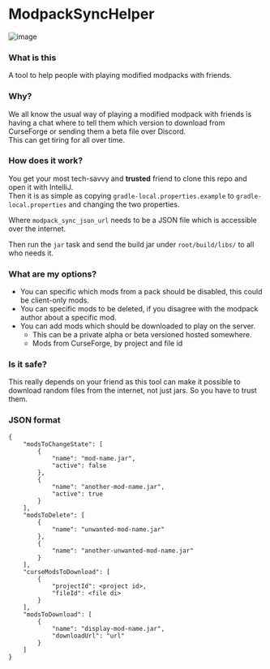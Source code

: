 # ModpackSyncHelper
![image](https://user-images.githubusercontent.com/7978180/129472644-d1ce64fa-2cd2-4996-a5e1-1d489a7b8093.png)

### What is this
A tool to help people with playing modified modpacks with friends.  

### Why?
We all know the usual way of playing a modified modpack with friends 
is having a chat where to tell them which version to download from CurseForge or sending them a beta file over Discord.   
This can get tiring for all over time.

### How does it work?
You get your most tech-savvy and **trusted** friend to clone this repo and open it with IntelliJ.   
Then it is as simple as copying `gradle-local.properties.example` to `gradle-local.properties`
and changing the two properties.

Where `modpack_sync_json_url` needs to be a JSON file which is accessible over the internet.

Then run the `jar` task and send the build jar under `root/build/libs/` to all who needs it.

### What are my options?
- You can specific which mods from a pack should be disabled, this could be client-only mods.
- You can specific mods to be deleted, if you disagree with the modpack author about a specific mod.
- You can add mods which should be downloaded to play on the server.
    - This can be a private alpha or beta versioned hosted somewhere.
    - Mods from CurseForge, by project and file id

### Is it safe?
This really depends on your friend as this tool can make it possible to download random files from the internet, not just jars.
So you have to trust them.

### JSON format

```
{
    "modsToChangeState": [
        {
            "name": "mod-name.jar",
            "active": false
        },
        {
            "name": "another-mod-name.jar",
            "active": true
        }
    ],
    "modsToDelete": [
        {
            "name": "unwanted-mod-name.jar"
        },
        {
            "name": "another-unwanted-mod-name.jar"
        }
    ],
    "curseModsToDownload": [
        {
            "projectId": <project id>,
            "fileId": <file di>
        }
    ],
    "modsToDownload": [
        {
            "name": "display-mod-name.jar",
            "downloadUrl": "url"
        }
    ]
}
```
